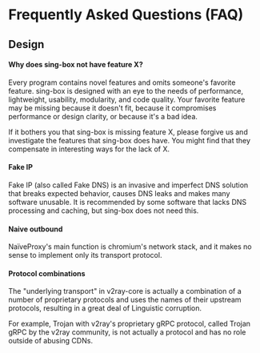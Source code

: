 # Frequently Asked Questions (FAQ)

## Design

#### Why does sing-box not have feature X?

Every program contains novel features and omits someone's favorite feature. sing-box is designed with an eye to the needs of performance, lightweight, usability, modularity, and code quality. Your favorite feature may be missing because it doesn't fit, because it compromises performance or design clarity, or because it's a bad idea.

If it bothers you that sing-box is missing feature X, please forgive us and investigate the features that sing-box does have. You might find that they compensate in interesting ways for the lack of X. 

#### Fake IP

Fake IP (also called Fake DNS) is an invasive and imperfect DNS solution that breaks expected behavior, causes DNS leaks and makes many software unusable. It is recommended by some software that lacks DNS processing and caching, but sing-box does not need this.

#### Naive outbound

NaïveProxy's main function is chromium's network stack, and it makes no sense to implement only its transport protocol.

#### Protocol combinations

The "underlying transport" in v2ray-core is actually a combination of a number of proprietary protocols and uses the names of their upstream protocols, resulting in a great deal of Linguistic corruption.

For example, Trojan with v2ray's proprietary gRPC protocol, called Trojan gRPC by the v2ray community, is not actually a protocol and has no role outside of abusing CDNs.